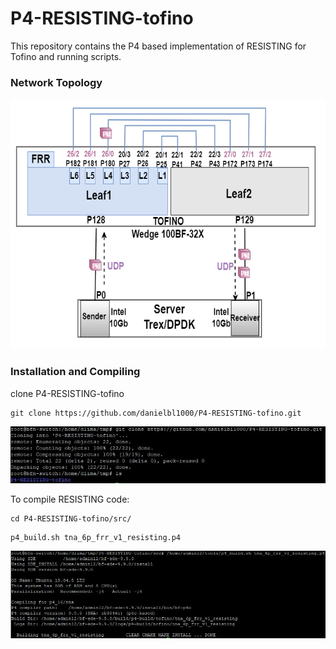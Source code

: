 # P4-RESISTING-tofino

This repository contains the P4 based implementation of RESISTING for Tofino and running scripts.


### Network Topology 
<img src="top-tofino.png" alt="Topologia Tofino"  width="550" height="400"/>

### Installation and Compiling
clone P4-RESISTING-tofino
```
git clone https://github.com/danielbl1000/P4-RESISTING-tofino.git
```
<img src="/figs/fig01.JPG" alt="Clone">

To compile RESISTING code:
```
cd P4-RESISTING-tofino/src/
```
```
p4_build.sh tna_6p_frr_v1_resisting.p4
```
<img src="/figs/fig03.JPG" alt="Compiling">
